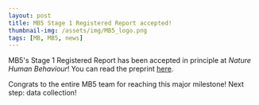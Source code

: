 ```yaml
---
layout: post
title: MB5 Stage 1 Registered Report accepted!  
thumbnail-img: /assets/img/MB5_logo.png
tags: [MB, MB5, news]
---
```



MB5's Stage 1 Registered Report has been accepted in principle at <i>Nature Human Behaviour</i>! You can read the preprint [here](https://doi.org/10.31234/osf.io/ck3vd). 

Congrats to the entire MB5 team for reaching this major milestone! Next step: data collection!
